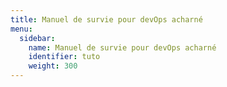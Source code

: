 ```yaml
---
title: Manuel de survie pour devOps acharné
menu:
  sidebar:
    name: Manuel de survie pour devOps acharné
    identifier: tuto
    weight: 300
---
```

